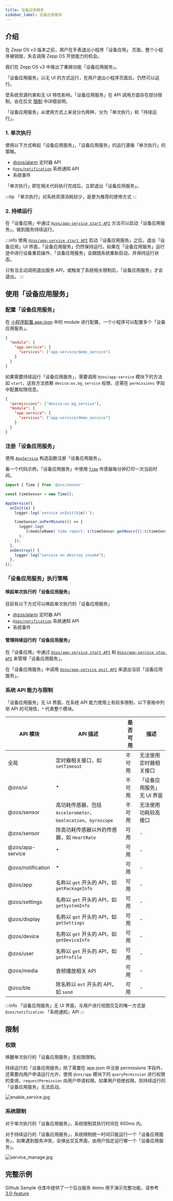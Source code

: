 ```yaml
---
title: 设备应用服务
sidebar_label: 设备应用服务
---
```


## 介绍

在 Zepp OS v3 版本之前，用户在手表退出小程序「设备应用」 页面，整个小程序被销毁，失去调用 Zepp OS 开放能力的机会。

我们在 Zepp OS v3 中推出了重磅功能「设备应用服务」。

「设备应用服务」以无 UI 的方式运行，在用户退出小程序页面后，仍然可以运行。

受系统资源约束和无 UI 特性影响，「设备应用服务」在 API 调用方面存在部分限制，会在后文 [限制](#限制) 中详细说明。

「设备应用服务」从使用方式上来说分为两种，分为「单次执行」和「持续运行」。

### 1. 单次执行

使用以下方式唤起「设备应用服务」，「设备应用服务」的运行遵循「单次执行」的策略。

- [@zos/alarm](../../../reference/device-app-api/newAPI/alarm/set.mdx) 定时器 API
- [`@zos/notification`](../../../reference/device-app-api/newAPI/notification/notify.mdx) 系统通知 API
- 系统事件

「单次执行」即在相关代码执行完成后，立即退出「设备应用服务」。

:::tip
「单次执行」对系统资源消耗较少，是更为推荐的使用方式
:::

<!-- // TODO: 补充一个监听系统事件的例子，图片 -->

### 2. 持续运行

在「设备应用」中通过 [`@zos/app-service start API`](../../../reference/device-app-api/newAPI/app-service/start.mdx) 方法可以启动「设备应用服务」，做到服务持续运行。

:::info
使用 [`@zos/app-service start API`](../../../reference/device-app-api/newAPI/app-service/start.mdx) 启动「设备应用服务」之后，退出「设备应用」UI 界面，「设备应用服务」仍然保持运行。如果在「设备应用服务」运行途中进行设备重启操作，「设备应用服务」会跟随系统重新启动，并保持运行状态。

只有当主动调用退出服务 API，或触发了系统相关限制后，「设备应用服务」才会退出。
:::

<!-- // TODO: 补充一个服务的示例，图片 -->

## 使用「设备应用服务」

### 配置「设备应用服务」

在 [小程序配置 app.json](../../../reference/app-json.mdx) 中的 module 进行配置，一个小程序可以配置多个「设备应用服务」。

```json
{
  "module": {
    "app-service": {
      "services": ["app-service/demo_service"]
    }
  }
}
```

如果需要持续运行「设备应用服务」，需要调用 `@zos/app-service` 模块下的方法如 `start`，这些方法依赖 `device:os.bg_service` 权限，还需在 `permissions` 字段中配置权限信息。

```json
{
  "permissions": ["device:os.bg_service"],
  "module": {
    "app-service": {
      "services": ["app-service/demo_service"]
    }
  }
}
```

### 注册「设备应用服务」

使用 [`AppService`](../../../reference/device-app-api/newAPI/global/AppService.mdx) 构造函数注册「设备应用服务」。

看一个代码示例，「设备应用服务」中使用 [`Time`](../../../reference/device-app-api/newAPI/sensor/Time.mdx) 传感器每分钟打印一次当前时间。

```js
import { Time } from '@zos/sensor'

const timeSensor = new Time();

AppService({
  onInit(e) {
    logger.log(`service onInit(${e})`);

    timeSensor.onPerMinute(() => {
      logger.log(
        `${moduleName} time report: ${timeSensor.getHours()}:${timeSensor.getMinutes()}:${timeSensor.getSeconds()}`
      );
    });
  },
  onDestroy() {
    logger.log("service on destroy invoke");
  },
});
```

### 「设备应用服务」执行策略

#### 唤起单次执行的「设备应用服务」

目前有以下方式可以唤起单次执行的「设备应用服务」

- [@zos/alarm](../../../reference/device-app-api/newAPI/alarm/set.mdx) 定时器 API
- [`@zos/notification`](../../../reference/device-app-api/newAPI/notification/notify.mdx) 系统通知 API
- 系统事件

<!-- // TODO: 补充图片，单次执行 -->

#### 管理持续运行的「设备应用服务」

在「设备应用」中通过 [`@zos/app-service start API`](../../../reference/device-app-api/newAPI/app-service/start.mdx) 和 [`@zos/app-service stop API`](../../../reference/device-app-api/newAPI/app-service/stop.mdx) 来管理「设备应用服务」。

在「设备应用服务」中调用 [`@zos/app-service exit API`](../../../reference/device-app-api/newAPI/app-service/exit.mdx) 来退出当前「设备应用服务」。

<!-- // TODO: 补充代码示例 -->

<!-- // TODO: 补充图片，持续运行 -->

### 系统 API 能力与限制

「设备应用服务」无 UI 界面，在系统 API 能力使用上有较多限制，以下表格中列举 API 的可用性，`*` 代表整个模块。

| API 模块          | API 描述                                                       | 是否可用 | 描述                       |
| ----------------- | -------------------------------------------------------------- | -------- | -------------------------- |
| 全局              | 定时器相关接口，如 `setTimeout`                                | 不可用   | 无法使用定时器相关接口     |
| @zos/ui           | \*                                                             | 不可用   | 「设备应用服务」无 UI 界面 |
| @zos/sensor       | 高功耗传感器，包括 `Accelerometer`、`Geolocation`、`Gyroscope` | 不可用   | 无法使用功耗较高接口       |
| @zos/sensor       | 除高功耗传感器以外的传感器，如 `HeartRate`                     | 可用     | -                          |
| @zos/app-service  | \*                                                             | 可用     | -                          |
| @zos/notification | \*                                                             | 可用     | -                          |
| @zos/app          | 名称以 `get` 开头的 API，如 `getPackageInfo`                   | 可用     | -                          |
| @zos/settings     | 名称以 `get` 开头的 API，如 `getSystemInfo`                    | 可用     | -                          |
| @zos/display      | 名称以 `get` 开头的 API，如 `getSettings`                      | 可用     | -                          |
| @zos/device       | 名称以 `get` 开头的 API，如 `getDeviceInfo`                    | 可用     | -                          |
| @zos/user         | 名称以 `get` 开头的 API，如 `getProfile`                       | 可用     | -                          |
| @zos/media        | 音频播放相关 API                                               | 可用     | -                          |
| @zos/ble          | 除名称以 `mst` 开头的 API，如 `send`                           | 可用     | -                          |

:::info
「设备应用服务」无 UI 界面，与用户进行视图交互的唯一方式是 `@zos/notification` 「系统通知」API
:::

## 限制

### 权限

唤醒单次执行的「设备应用服务」无权限限制。

持续运行的「设备应用服务」除了需要在 app.json 中注册 permissions 字段外，还需要向用户申请运行允许，使用 `@zos/app` 模块下的 `queryPermission` 进行权限的查询，`requestPermission` 向用户申请权限。如果用户拒绝权限，则持续运行的「设备应用服务」无法启动。

![enable_service.jpg](/img/docs/guides/version_info/enable_service.jpg)

### 系统限制

对于单次执行的「设备应用服务」，系统限制其执行时间在 600ms 内。

对于持续运行的「设备应用服务」，系统限制统一时间只能运行一个「设备应用服务」，如果遇到服务冲突，会弹出交互界面，由用户指定运行哪一个「设备应用服务」。

![service_manage.jpg](/img/docs/guides/version_info/service_manage.jpg)

## 完整示例

Github Sample 仓库中提供了一个后台服务 demo 用于演示完整功能，请参考 [3.0-feature](https://github.com/zepp-health/zeppos-samples/tree/main/application/3.0/3.0-feature)
